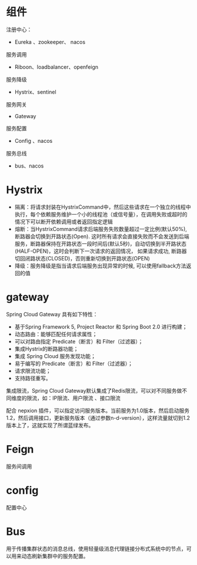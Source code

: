 #  组件

注册中心：

- Eureka 、zookeeper、 nacos

服务调用

- Riboon、loadbalancer、openfeign

服务降级

- Hystrix、sentinel

服务网关

- Gateway

服务配置

- Config 、nacos

服务总线

- bus、nacos

 

# Hystrix

- 隔离：将请求封装在HystrixCommand中，然后这些请求在一个独立的线程中执行，每个依赖服务维护一个小的线程池（或信号量），在调用失败或超时的情况下可以断开依赖调用或者返回指定逻辑
- 熔断：当HystrixCommand请求后端服务失败数量超过一定比例(默认50%), 断路器会切换到开路状态(Open). 这时所有请求会直接失败而不会发送到后端服务，断路器保持在开路状态一段时间后(默认5秒)，自动切换到半开路状态(HALF-OPEN)，这时会判断下一次请求的返回情况，     如果请求成功, 断路器切回闭路状态(CLOSED)，否则重新切换到开路状态(OPEN)
- 降级：服务降级是指当请求后端服务出现异常的时候, 可以使用fallback方法返回的值

# gateway

Spring Cloud Gateway 具有如下特性：

- 基于Spring Framework     5, Project Reactor 和 Spring Boot 2.0 进行构建；
- 动态路由：能够匹配任何请求属性；
- 可以对路由指定     Predicate（断言）和 Filter（过滤器）；
- 集成Hystrix的断路器功能；
- 集成 Spring Cloud     服务发现功能；
- 易于编写的     Predicate（断言）和 Filter（过滤器）；
- 请求限流功能；
- 支持路径重写。

集成限流，Spring Cloud Gateway默认集成了Redis限流，可以对不同服务做不同维度的限流，如：IP限流、用户限流 、接口限流

配合 nepxion 插件，可以指定访问服务版本。当前服务为1.0版本，然后启动服务1.2，然后调用接口，更新服务版本（通过参数n-d-version），这样流量就切到1.2版本上了，这就实现了所谓蓝绿发布。

 

# Feign

服务间调用

# config

配置中心

# Bus

用于传播集群状态的消息总线，使用轻量级消息代理链接分布式系统中的节点，可以用来动态刷新集群中的服务配置。

 